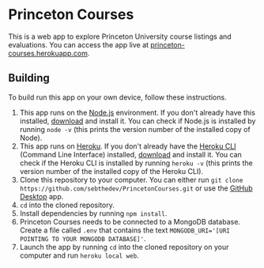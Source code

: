 # Princeton Courses
This is a web app to explore Princeton University course listings and evaluations. You can access the app live at [princeton-courses.herokuapp.com](https://princeton-courses.herokuapp.com).

## Building
To build run this app on your own device, follow these instructions.

1.  This app runs on the [Node.js](https://nodejs.org/) environment. If you don't already have this installed, [download]((https://nodejs.org/)) and install it. You can check if Node.js is installed by running `node -v` (this prints the version number of the installed copy of Node).
2. This app runs on [Heroku](http://www.heroku.com). If you don't already have the [Heroku CLI](https://devcenter.heroku.com/articles/heroku-cli) (Command Line Interface) installed, [download](https://devcenter.heroku.com/articles/heroku-cli) and install it. You can check if the Heroku CLI is installed by running `heroku -v` (this prints the version number of the installed copy of the Heroku CLI).
3. Clone this repository to your computer. You can either run `git clone https://github.com/sebthedev/PrincetonCourses.git` or use the [GitHub Desktop](https://desktop.github.com) app.
4. `cd` into the cloned repository.
5. Install dependencies by running `npm install`.
6. Princeton Courses needs to be connected to a MongoDB database. Create a file called `.env` that contains the text `MONGODB_URI='[URI POINTING TO YOUR MONGODB DATABASE]'`.
7. Launch the app by running `cd` into the cloned repository on your computer and run `heroku local web`.
